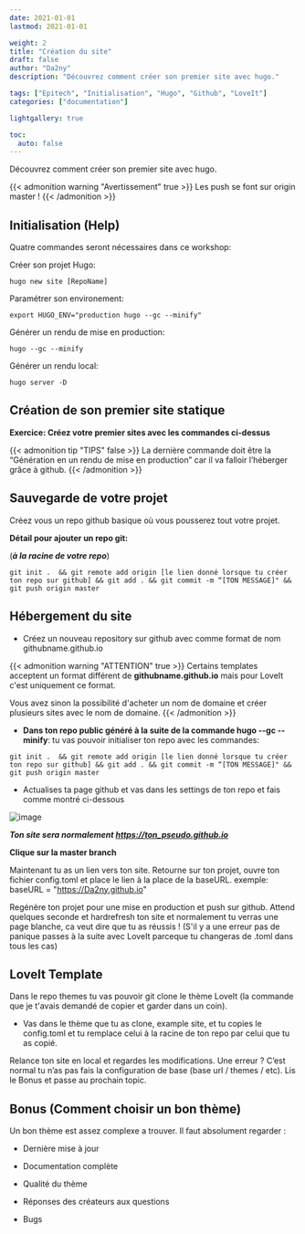 ```yaml
---
date: 2021-01-01
lastmod: 2021-01-01

weight: 2
title: "Création du site"
draft: false
author: "Da2ny"
description: "Découvrez comment créer son premier site avec hugo."

tags: ["Epitech", "Initialisation", "Hugo", "Github", "LoveIt"]
categories: ["documentation"]

lightgallery: true

toc:
  auto: false
---
```


Découvrez comment créer son premier site avec hugo.

<!--more-->


{{< admonition warning "Avertissement" true >}}
Les push se font sur origin master !
{{< /admonition >}}

## Initialisation (Help)

Quatre commandes seront nécessaires dans ce workshop:

Créer son projet Hugo:
```
hugo new site [RepoName]
```

Paramétrer son environement:
```
export HUGO_ENV="production hugo --gc --minify"
```

Générer un rendu de mise en production:
```
hugo --gc --minify
```

Générer un rendu local:
```
hugo server -D
```

## Création de son premier site statique

**Exercice: Créez votre premier sites avec les commandes ci-dessus**

{{< admonition tip "TIPS" false >}}
La dernière commande doit être la “Génération en un rendu de mise en production” car il va falloir l’héberger grâce à github.
{{< /admonition >}}

## Sauvegarde de votre projet

Créez vous un repo github basique où vous pousserez tout votre projet.

**Détail pour ajouter un repo git:**

(***à la racine de votre repo***)
```
git init .  && git remote add origin [le lien donné lorsque tu créer ton repo sur github] && git add . && git commit -m “[TON MESSAGE]" && git push origin master
```

## Hébergement du site

* Créez un nouveau repository sur github avec comme format de nom githubname.github.io

{{< admonition warning "ATTENTION" true >}}
Certains templates acceptent un format différent de **githubname.github.io** mais pour LoveIt c'est uniquement ce format.

Vous avez sinon la possibilité d'acheter un nom de domaine et créer plusieurs sites avec le nom de domaine.
{{< /admonition >}}

* **Dans ton repo public généré à la suite de la commande hugo --gc --minify**: tu vas pouvoir initialiser ton repo avec les commandes:
```
git init .  && git remote add origin [le lien donné lorsque tu créer ton repo sur github] && git add . && git commit -m “[TON MESSAGE]" && git push origin master
```

* Actualises ta page github et vas dans les settings de ton repo et fais comme montré ci-dessous

![image](/images/init/gif/github_masterbranch.gif)

***Ton site sera normalement https://ton_pseudo.github.io***

**Clique sur la master branch**

Maintenant tu as un lien vers ton site. Retourne sur ton projet, ouvre ton fichier config.toml et place le lien à la place de la baseURL.
exemple: baseURL = "https://Da2ny.github.io"

Regénère ton projet pour une mise en production et push sur github. Attend quelques seconde et hardrefresh ton site et normalement tu verras une page blanche, ca veut dire que tu as réussis ! (S'il y a une erreur pas de panique passes à la suite avec LoveIt parceque tu changeras de .toml dans tous les cas)

## LoveIt Template
Dans le repo themes tu vas pouvoir git clone le thème LoveIt (la commande que je t'avais demandé de copier et garder dans un coin).

* Vas dans le thème que tu as clone, example site, et tu copies le config.toml et tu remplace celui à la racine de ton repo par celui que tu as copié.

Relance ton site en local et regardes les modifications. Une erreur ? C’est normal tu n’as pas fais la configuration de base (base url / themes / etc). Lis le Bonus et passe au prochain topic.

## Bonus (Comment choisir un bon thème)

Un bon thème est assez complexe a trouver. Il faut absolument regarder :

* Dernière mise à jour

* Documentation complète

* Qualité du thème

* Réponses des créateurs aux questions

* Bugs